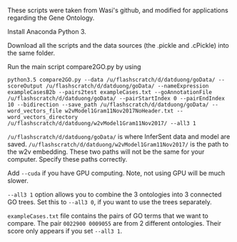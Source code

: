 These scripts were taken from Wasi's github, and modified for applications regarding the Gene Ontology. 

Install Anaconda Python 3. 

Download all the scripts and the data sources (the .pickle and .cPickle) into the same folder. 

Run the main script compare2GO.py by using 

```
python3.5 compare2GO.py --data /u/flashscratch/d/datduong/goData/ --scoreOutput /u/flashscratch/d/datduong/goData/ --nameExpression exampleCasesB2b --pairs2test exampleCases.txt --goAnnotationFile /u/flashscratch/d/datduong/goData/ --pairStartIndex 0 --pairEndIndex 10 --bidirection --save_path /u/flashscratch/d/datduong/goData/ --word_vectors_file w2vModel1Gram11Nov2017NoHeader.txt --word_vectors_directory /u/flashscratch/d/datduong/w2vModel1Gram11Nov2017/ --all3 1
```

```/u/flashscratch/d/datduong/goData/``` is where InferSent data and model are saved. 
```/u/flashscratch/d/datduong/w2vModel1Gram11Nov2017/``` is the path to the w2v embedding. 
These two paths will not be the same for your computer. Specify these paths correctly. 

Add ```--cuda``` if you have GPU computing. Note, not using GPU will be much slower. 

```--all3 1``` option allows you to combine the 3 ontologies into 3 connected GO trees. Set this to ```--all3 0```, if you want to use the trees separately. 

```exampleCases.txt``` file contains the pairs of GO terms that we want to compare. The pair ```0022900 0009055``` are from 2 different ontologies. Their score only appears if you set ```--all3 1```.
